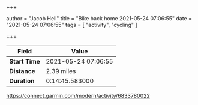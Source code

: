 +++

author = "Jacob Hell"
title = "Bike back home 2021-05-24 07:06:55"
date = "2021-05-24 07:06:55"
tags = [
    "activity", "cycling"
]

+++

<!--more-->

|Field  |Value  |
|--- | --- |
|**Start Time**|2021-05-24 07:06:55|
|**Distance**|2.39 miles|
|**Duration**|0:14:45.583000|

https://connect.garmin.com/modern/activity/6833780022